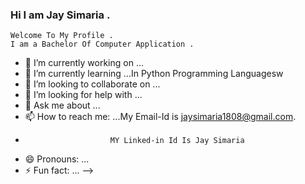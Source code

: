 ### Hi I am Jay Simaria .
    Welcome To My Profile .
    I am a Bachelor Of Computer Application .
- 🔭 I’m currently working on ...
- 🌱 I’m currently learning ...In Python Programming Languagesw
- 👯 I’m looking to collaborate on ...
- 🤔 I’m looking for help with ...
- 💬 Ask me about ...
- 📫 How to reach me: ...My Email-Id is jaysimaria1808@gmail.com.
-                        MY Linked-in Id Is Jay Simaria
- 😄 Pronouns: ...
- ⚡ Fun fact: ...
-->
